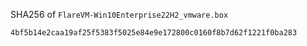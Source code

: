 SHA256 of `FlareVM-Win10Enterprise22H2_vmware.box`
```
4bf5b14e2caa19af25f5383f5025e84e9e172800c0160f8b7d62f1221f0ba283
```